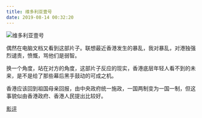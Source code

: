 ```yaml
---
title: 维多利亚壹号
date: 2019-08-14 00:32:20
---
```

![维多利亚壹号](https://blog-staryu-cn.oss-cn-shanghai.aliyuncs.com/%E7%BB%B4%E5%A4%9A%E5%88%A9%E4%BA%9A%E4%B8%80%E5%8F%B7.jpg)

<!-- truncate -->

偶然在电脑文档又看到这部片子。联想最近香港发生的暴乱，我对暴乱，对港独强烈谴责，愤慨，骂他们是弱智。

换一个角度，站在对方的角度，这部片子反应的现实，香港底层年轻人看不到的未来，是不是给了那些幕后黑手鼓动的可成之机。

香港应该回到祖国母亲回报，由中央政府统一施政，一国两制变为一国一制，但这事貌似由香港政府、香港人民提出比较好。

[影评](https://www.zhihu.com/question/47475505)
